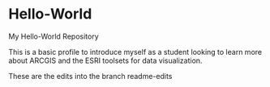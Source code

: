 # Hello-World
My Hello-World Repository

This is a basic profile to introduce myself as a student looking to learn more about ARCGIS and the ESRI toolsets for data visualization.

These are the edits into the branch readme-edits
